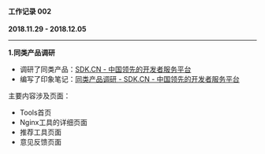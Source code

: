 #### 工作记录 002
**2018.11.29 - 2018.12.05**

---

**1.同类产品调研**
- 调研了同类产品：[SDK.CN - 中国领先的开发者服务平台](https://sdk.cn/)
- 编写了印象笔记：[同类产品调研 - SDK.CN - 中国领先的开发者服务平台](https://app.yinxiang.com/shard/s68/nl/14888737/2c5d7625-679d-4474-9f7e-5a585f821c78)

主要内容涉及页面：
- Tools首页
- Nginx工具的详细页面
- 推荐工具页面
- 意见反馈页面